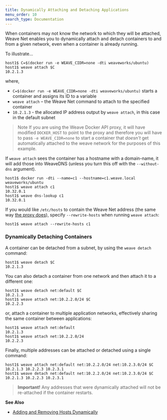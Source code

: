 ```yaml
---
title: Dynamically Attaching and Detaching Applications
menu_order: 10
search_type: Documentation
---
```



When containers may not know the network to which they will be attached, Weave Net enables you to dynamically attach and detach containers to and from a given network, even when a container is already running. 

To illustrate...

    host1$ C=$(docker run -e WEAVE_CIDR=none -dti weaveworks/ubuntu)
    host1$ weave attach $C
    10.2.1.3

where,

 *  `C=$(docker run -e WEAVE_CIDR=none -dti weaveworks/ubuntu)` starts a container and assigns its ID to a variable
 *  `weave attach` – the Weave Net command to attach to the specified container
 *  `10.2.1.3` - the allocated IP address output by `weave attach`, in this case in the default subnet

>Note If you are using the Weave Docker API proxy, it will have modified `DOCKER_HOST` to point to the proxy and therefore you will have to pass `-e WEAVE_CIDR=none` to start a container that _doesn't_ get automatically attached to the weave network for the purposes of this example.

If `weave attach` sees the container has a hostname with a
domain-name, it will add those into WeaveDNS (unless you turn this off
with the `--without-dns` argument).

    host1$ docker run -dti --name=c1 --hostname=c1.weave.local weaveworks/ubuntu
    host1$ weave attach c1
    10.32.0.1
    host1$ weave dns-lookup c1
    10.32.0.1

If you would like `/etc/hosts` to contain the Weave Net address (the
same way [the proxy does](/site/weave-docker-api/name-resolution-proxy.md)),
specify `--rewrite-hosts` when running `weave attach`:

    host1$ weave attach --rewrite-hosts c1

### Dynamically Detaching Containers

A container can be detached from a subnet, by using the `weave detach` command:

    host1$ weave detach $C
    10.2.1.3

You can also detach a container from one network and then attach it to a different one:

    host1$ weave detach net:default $C
    10.2.1.3
    host1$ weave attach net:10.2.2.0/24 $C
    10.2.2.3

or, attach a container to multiple application networks, effectively sharing the same container between applications:

    host1$ weave attach net:default
    10.2.1.3
    host1$ weave attach net:10.2.2.0/24
    10.2.2.3

Finally, multiple addresses can be attached or detached using a single command:

    host1$ weave attach net:default net:10.2.2.0/24 net:10.2.3.0/24 $C
    10.2.1.3 10.2.2.3 10.2.3.1
    host1$ weave detach net:default net:10.2.2.0/24 net:10.2.3.0/24 $C
    10.2.1.3 10.2.2.3 10.2.3.1

>**Important!** Any addresses that were dynamically attached will not be re-attached if the container restarts.

**See Also**

 * [Adding and Removing Hosts Dynamically](/site/using-weave/finding-adding-hosts-dynamically.md)

